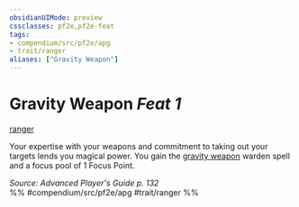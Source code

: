 ```yaml
---
obsidianUIMode: preview
cssclasses: pf2e,pf2e-feat
tags:
- compendium/src/pf2e/apg
- trait/ranger
aliases: ["Gravity Weapon"]
---
```

# Gravity Weapon  *Feat 1*  
[ranger](rules/traits/ranger.md "Ranger Class Trait")  


Your expertise with your weapons and commitment to taking out your targets lends you magical power. You gain the [gravity weapon](compendium/spells/gravity-weapon-apg.md) warden spell and a focus pool of 1 Focus Point.

*Source: Advanced Player's Guide p. 132*  
%% #compendium/src/pf2e/apg #trait/ranger %%